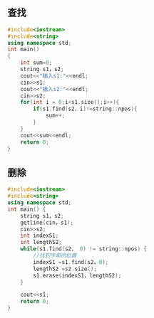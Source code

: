 <!--
 * @Description: 
 * @Version: 1.0
 * @Author: DaLao
 * @Email: dalao_li@163.com
 * @Date: 2021-11-27 20:27:46
 * @LastEditors: DaLao
 * @LastEditTime: 2021-11-27 20:28:31
-->

## 查找

```c++
#include<iostream>
#include<string>
using namespace std;
int main()
{
	int sum=0;
	string s1，s2;
	cout<<"输入s1:"<<endl;
	cin>>s1;
	cout<<"输入s2:"<<endl;
	cin>>s2;
	for(int i = 0;i<s1.size();i++){
		if(s1.find(s2，i)!=string::npos){
			sum++;
		}
	}
	cout<<sum<<endl;
	return 0;
}
```

## 删除

```c++
#include<iostream>
#include<string>
using namespace std;
int main() {
	string s1，s2;
	getline(cin，s1);
	cin>>s2;
	int indexS1;
	int lengthS2;
	while(s1.find(s2， 0) != string::npos) {
		//找到字串的位置 
		indexS1 =s1.find(s2，0);
		lengthS2 =s2.size();
		s1.erase(indexS1，lengthS2);
	}

	cout<<s1;
	return 0;
}
```